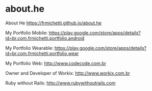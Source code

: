 # about.he
About He https://frmichetti.github.io/about.he

My Portfolio Mobile: https://play.google.com/store/apps/details?id=br.com.frmichetti.portfolio.android

My Portfolio Wearable: https://play.google.com/store/apps/details?id=br.com.frmichetti.portfolio.wear

My Portfolio Web: http://www.codecode.com.br

Owner and Developer of Workix: http://www.workix.com.br

Ruby without Rails: http://www.rubywithoutrails.com
